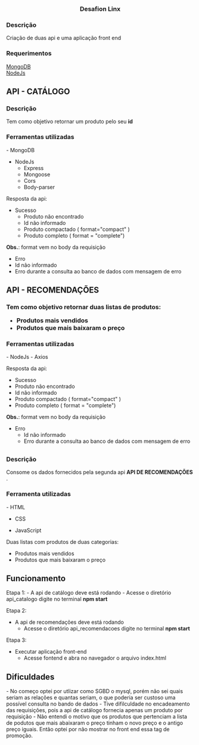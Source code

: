 <h3 align="center"> Desafion Linx </h3>


<h3> Descrição </h3>
Criação de duas api e uma aplicação front end

<h3> Requerimentos </h3>
<a href="https://www.mongodb.com/try/download/community">MongoDB</a>
</br>
<a href="https://nodejs.org/en/"> NodeJs </a>
 
 
<h2> API - CATÁLOGO </h2>

<h3> Descrição </h3>
Tem como objetivo retornar um produto pelo seu <b> id </b>

<h3> Ferramentas utilizadas </h3>
- MongoDB

- NodeJs
  - Express
  - Mongoose
  - Cors
  - Body-parser

Resposta da api:
- Sucesso
  - Produto não encontrado
  - Id não informado
  - Produto compactado ( format="compact" )
  - Produto completo ( format = "complete")

<b>Obs.</b>:  format vem no body da requisição

- Erro
 - Id não informado
 - Erro durante a consulta ao banco de dados com mensagem de erro


<h2> API - RECOMENDAÇÕES </h2>

<h3 Descrição </h3>

Tem como objetivo retornar duas listas de produtos:
- Produtos mais vendidos
- Produtos que mais baixaram o preço


<h3> Ferramentas utilizadas </h3>
- NodeJs
 - Axios


Resposta da api:
- Sucesso
 - Produto não encontrado
 - Id não informado
 - Produto compactado ( format="compact" )
 - Produto completo ( format = "complete")

<b>Obs.</b>:  format vem no body da requisição

- Erro
  - Id não informado
  - Erro durante a consulta ao banco de dados com mensagem de erro


<h2 Front End </h2>
<h3> Descrição </h3>
Consome os dados fornecidos pela segunda api <b> API DE RECOMENDAÇÕES </b>.

<h3> Ferramenta utilizadas </h3>
- HTML </br>

- CSS </br>

- JavaScript </br>


Duas listas com produtos de duas categorias:
 - Produtos mais vendidos
 - Produtos que mais baixaram o preço


<h2> Funcionamento </h2>
Etapa 1:
- A api de catálogo deve está rodando
 - Acesse o diretório api_catalogo digite no terminal <b> npm start </b>

Etapa 2:
- A api de recomendações deve está rodando </br>
  - Acesse o diretório api_recomendacoes digite no terminal <b> npm start </b>

Etapa 3:
- Executar aplicação front-end </br>
  - Acesse fontend e abra no navegador o arquivo index.html


<h2> Dificuldades </h2>
- No começo optei por utlizar como SGBD o mysql, porém não sei quais seriam as relações e quantas seriam, o que poderia ser custoso uma possível consulta no bando de dados
- Tive difilculdade no encadeamento das requisições, pois a api de catálogo fornecia apenas um produto por requisição
- Não entendi o motivo que os produtos que pertenciam a lista de podutos que mais abaixaram o preço tinham o novo preço e o antigo preço iguais. Então optei por não mostrar no front end essa tag de promoção.


